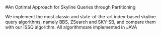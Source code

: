 #An Optimal Approach for Skyline Queries through Partitioning

We implement the most classic and state-of-the-art index-based skyline query algorithms, namely BBS, ZSearch and SKY-SB, and compare them with our ISSQ algorithm. All algorithmsare implemented in JAVA
